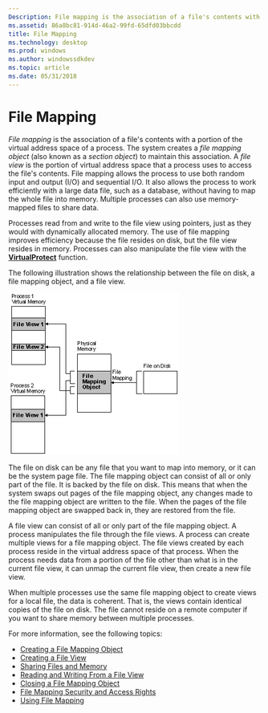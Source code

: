```yaml
---
Description: File mapping is the association of a file's contents with a portion of the virtual address space of a process.
ms.assetid: 86a8bc81-914d-46a2-99fd-65dfd03bbcdd
title: File Mapping
ms.technology: desktop
ms.prod: windows
ms.author: windowssdkdev
ms.topic: article
ms.date: 05/31/2018
---
```


# File Mapping

*File mapping* is the association of a file's contents with a portion of the virtual address space of a process. The system creates a *file mapping object* (also known as a *section object*) to maintain this association. A *file view* is the portion of virtual address space that a process uses to access the file's contents. File mapping allows the process to use both random input and output (I/O) and sequential I/O. It also allows the process to work efficiently with a large data file, such as a database, without having to map the whole file into memory. Multiple processes can also use memory-mapped files to share data.

Processes read from and write to the file view using pointers, just as they would with dynamically allocated memory. The use of file mapping improves efficiency because the file resides on disk, but the file view resides in memory. Processes can also manipulate the file view with the [**VirtualProtect**](https://msdn.microsoft.com/en-us/library/Aa366898(v=VS.85).aspx) function.

The following illustration shows the relationship between the file on disk, a file mapping object, and a file view.

![relationship between the file on disk, a file mapping object, and a file view.](images/fmap.png)

The file on disk can be any file that you want to map into memory, or it can be the system page file. The file mapping object can consist of all or only part of the file. It is backed by the file on disk. This means that when the system swaps out pages of the file mapping object, any changes made to the file mapping object are written to the file. When the pages of the file mapping object are swapped back in, they are restored from the file.

A file view can consist of all or only part of the file mapping object. A process manipulates the file through the file views. A process can create multiple views for a file mapping object. The file views created by each process reside in the virtual address space of that process. When the process needs data from a portion of the file other than what is in the current file view, it can unmap the current file view, then create a new file view.

When multiple processes use the same file mapping object to create views for a local file, the data is coherent. That is, the views contain identical copies of the file on disk. The file cannot reside on a remote computer if you want to share memory between multiple processes.

For more information, see the following topics:

-   [Creating a File Mapping Object](creating-a-file-mapping-object.md)
-   [Creating a File View](creating-a-file-view.md)
-   [Sharing Files and Memory](sharing-files-and-memory.md)
-   [Reading and Writing From a File View](reading-and-writing-from-a-file-view.md)
-   [Closing a File Mapping Object](closing-a-file-mapping-object.md)
-   [File Mapping Security and Access Rights](file-mapping-security-and-access-rights.md)
-   [Using File Mapping](using-file-mapping.md)

 

 



